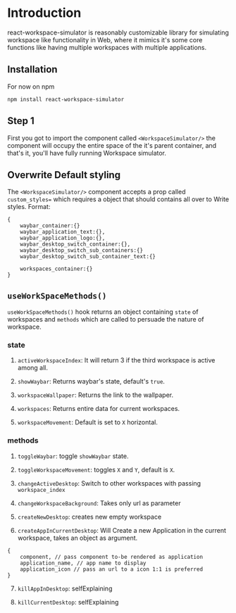 # Introduction

react-workspace-simulator is reasonably customizable library for simulating workspace like functionality in Web, where it mimics it's some core functions like having multiple workspaces with multiple applications.

## Installation

For now on npm

```
npm install react-workspace-simulator
```

## Step 1

First you got to import the component called `<WorkspaceSimulator/>` the component will occupy the entire space of the it's parent container, and that's it, you'll have fully running Workspace simulator.

## Overwrite Default styling

The `<WorkspaceSimulator/>` component accepts a prop called `custom_styles=` which requires a object that should contains all over to Write styles.
Format:

```
{
    waybar_container:{}
    waybar_application_text:{},
    waybar_application_logo:{},
    waybar_desktop_switch_container:{},
    waybar_desktop_switch_sub_containers:{}
    waybar_desktop_switch_sub_container_text:{}

    workspaces_container:{}
}
```

## `useWorkSpaceMethods()`

`useWorkSpaceMethods()` hook returns an object containing `state` of workspaces and `methods` which are called to persuade the nature of workspace.

### state

1. `activeWorkspaceIndex`: It will return 3 if the third workspace is active among all.
 
2. `showWaybar`: Returns waybar's state, default's `true`.
 
3. `workspaceWallpaper`: Returns the link to the wallpaper.
 
4. `workspaces`: Returns entire data for current workspaces.
 
5. `workspaceMovement`: Default is set to `X` horizontal.

### methods

1. `toggleWaybar`: toggle `showWaybar` state.

2. `toggleWorkspaceMovement`: toggles `X` and `Y`, default is `X`.

3. `changeActiveDesktop`: Switch to other workspaces with passing `workspace_index`

4. `changeWorkspaceBackground`: Takes only url as parameter

5. `createNewDesktop`: creates new empty workspace

6. `createAppInCurrentDesktop`: Will Create a new Application in the current workspace, takes an object as argument.

```
{
    component, // pass component to-be rendered as application
    application_name, // app name to display
    application_icon // pass an url to a icon 1:1 is preferred 
}
```

7. `killAppInDesktop`: selfExplaining

8. `killCurrentDesktop`: selfExplaining
